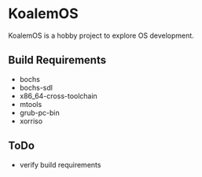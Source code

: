 # KoalemOS #

KoalemOS is a hobby project to explore OS development.

## Build Requirements

* bochs
* bochs-sdl
* x86_64-cross-toolchain
* mtools
* grub-pc-bin
* xorriso

## ToDo

* verify build requirements

